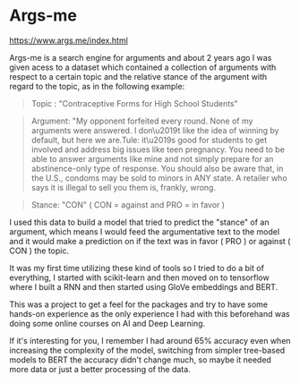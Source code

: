 # Args-me

https://www.args.me/index.html

Args-me is a search engine for arguments and about 2 years ago I was given acess to a dataset which contained a collection of arguments with respect to a certain topic and the relative stance of the argument with regard to the topic, as in the following example:

> Topic : "Contraceptive Forms for High School Students"

> Argument: "My opponent forfeited every round. None of my arguments were answered. I don\u2019t like the idea of winning by default, but here we are.Tule: it\u2019s good for students to get involved and address big issues like teen pregnancy. You need to be able to answer arguments like mine and not simply prepare for an abstinence-only type of response. You should also be aware that, in the U.S., condoms may be sold to minors in ANY state. A retailer who says it is illegal to sell you them is, frankly, wrong.

> Stance: "CON" ( CON = against and PRO = in favor )

I used this data to build a model that tried to predict the "stance" of an argument, which means I would feed the argumentative text to the model and it would make a prediction on if the text was in favor ( PRO ) or against ( CON ) the topic.

It was my first time utilizing these kind of tools so I tried to do a bit of everything, I started with scikit-learn and then moved on to tensorflow where I built a RNN and then started using GloVe embeddings and BERT.

This was a project to get a feel for the packages and try to have some hands-on experience as the only experience I had with this beforehand was doing some online courses on AI and Deep Learning.

If it's interesting for you, I remember I had around 65% accuracy even when increasing the complexity of the model, switching from simpler tree-based models to BERT the accuracy didn't change much, so maybe it needed more data or just a better processing of the data.
